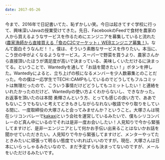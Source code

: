 ```yaml
---
date: 2017-05-26
---
```


今まで、2016年で日記書いてた、恥ずかしい笑。今日は起きてすぐ学校に行って、興味深いJavaの授業受けてきた。先日、FacebookのFeedで食材を農家の人から買えるようなサービスを作るためにエンジニアを募集していると流れた([農家漁師から直接買える「食のC2Cマーケット」WEBエンジニア募集！](https://www.wantedly.com/projects/73499))。なんて面白そうなんだ！！。僕は、そういう素敵なサービスを作りたい。本当に、こう世の中がよくなるようなサービス。スーパーで野菜を買うより、農家さんから直接頂いたほうが満足度が高いで決まっている、美味しくいただけるに決まってる。ということで、Wantedlyを通して「お話を聞きたい！」ボタンを押した。Wantedlyによると、立ち上げの核になるメンバーを少人数募集とのことだった。今の僕は一応学生でTECH::CAMPもしているのでどうしてもフルコミットは無理だったので、こういう事情だけどどうしてもコミットしたい！と連絡をいれたかったのだけど、Wantedlyの使い方よくわからないし、できなかった。お返事を頂いたのは本間 勇輝さんという方、とっても感じの良い方で、ああでもないこうでもないと考えてどきもきしながらなれない敬語でやり取りをしている間に、一度取締役の大塚さんと会ってみませんか？ということ。大塚さんは現在シリコンバレーで[kakaxi](http://kakaxi.jp/)という会社を運営しているみたいで、僕もシリコンバレーのど真ん中にいるのでそれは是非一度お会いしたい！人見知りで今から緊張してますけど、是非一エンジニアとして何かお手伝い出来ることはないかお話を聞かせていただきたい。人見知りで今から緊張してますけど、メンターやってたときみたいに頑張って明るい態度でいれればいいのですが。現在、大塚さんは日本にいらっしゃるみたいなので、まだ予定すらも決まってないのですが、メールをいただけるみたいです。
